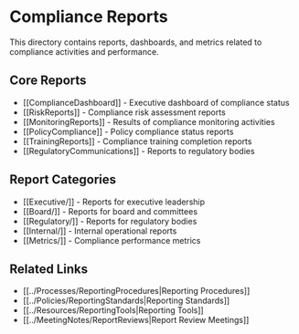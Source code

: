 # Compliance Reports

This directory contains reports, dashboards, and metrics related to compliance activities and performance.

## Core Reports
- [[ComplianceDashboard]] - Executive dashboard of compliance status
- [[RiskReports]] - Compliance risk assessment reports
- [[MonitoringReports]] - Results of compliance monitoring activities
- [[PolicyCompliance]] - Policy compliance status reports
- [[TrainingReports]] - Compliance training completion reports
- [[RegulatoryCommunications]] - Reports to regulatory bodies

## Report Categories
- [[Executive/]] - Reports for executive leadership
- [[Board/]] - Reports for board and committees
- [[Regulatory/]] - Reports for regulatory bodies
- [[Internal/]] - Internal operational reports
- [[Metrics/]] - Compliance performance metrics

## Related Links
- [[../Processes/ReportingProcedures|Reporting Procedures]]
- [[../Policies/ReportingStandards|Reporting Standards]]
- [[../Resources/ReportingTools|Reporting Tools]]
- [[../MeetingNotes/ReportReviews|Report Review Meetings]] 